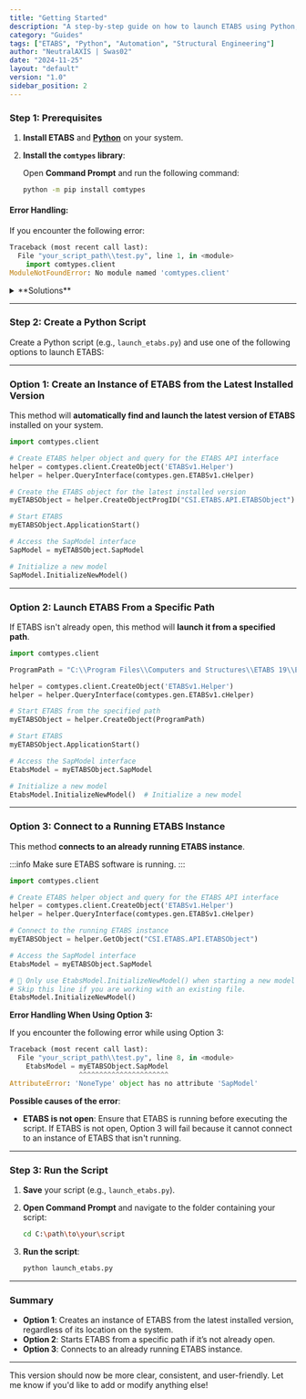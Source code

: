 ```yaml
---
title: "Getting Started"
description: "A step-by-step guide on how to launch ETABS using Python, with two methods: connecting to a running instance or launching from a specific path."
category: "Guides"
tags: ["ETABS", "Python", "Automation", "Structural Engineering"]
author: "NeutralAXIS | Swas02"
date: "2024-11-25"
layout: "default"
version: "1.0"
sidebar_position: 2
---
```


### **Step 1: Prerequisites**

1. **Install ETABS** and [**Python**](https://www.python.org/downloads/) on your system.
2. **Install the `comtypes` library**:

   Open **Command Prompt** and run the following command:

   ```bash
   python -m pip install comtypes
   ```

#### **Error Handling:**

If you encounter the following error:

```python
Traceback (most recent call last):
  File "your_script_path\\test.py", line 1, in <module>
    import comtypes.client
ModuleNotFoundError: No module named 'comtypes.client'
```

<details>

<summary>**Solutions**</summary>

:::note If you have already installed comtypes globally and are still encountering this error, try reinstalling comtypes or install it in a virtual environment to isolate your dependencies.
:::

**1: Ensure `pip` is installed**

Before proceeding, make sure you have `pip` installed, as it’s required to install Python packages. To check if `pip` is installed, open a command prompt and run:

```bash
pip --version
```

- If you see a version number (e.g., `pip xx.x.x`), then `pip` is already installed.
- If you get an error, you will need to install `pip`. You can follow the [official guide to install pip](https://pip.pypa.io/en/stable/installation/) if necessary.

**2: Navigate to the folder containing your script**

Open a command prompt and go to the folder where your script (`test.py`) is saved. For example:

```bash
cd C:\path\to\your\script
```

**3: Create a virtual environment** (optional but recommended)

Creating a virtual environment will help manage dependencies for this project:

```bash
python -m venv venv
```

**4: Activate the virtual environment**

- **Windows**:

  ```bash
  .\venv\Scripts\activate
  ```

**5: Install `comtypes` in the virtual environment**

With the virtual environment activated, install `comtypes` using `pip`:

```bash
pip install comtypes
```

**6: Run your script**

Now, try running your `test.py` script again. The error should be resolved if `comtypes` is installed in the correct environment.

</details>


---

### **Step 2: Create a Python Script**

Create a Python script (e.g., `launch_etabs.py`) and use one of the following options to launch ETABS:

---

### **Option 1: Create an Instance of ETABS from the Latest Installed Version**

This method will **automatically find and launch the latest version of ETABS** installed on your system.

```python
import comtypes.client

# Create ETABS helper object and query for the ETABS API interface
helper = comtypes.client.CreateObject('ETABSv1.Helper')
helper = helper.QueryInterface(comtypes.gen.ETABSv1.cHelper)

# Create the ETABS object for the latest installed version
myETABSObject = helper.CreateObjectProgID("CSI.ETABS.API.ETABSObject")  # Create object for the latest version

# Start ETABS
myETABSObject.ApplicationStart()

# Access the SapModel interface
SapModel = myETABSObject.SapModel

# Initialize a new model
SapModel.InitializeNewModel()
```

---

### **Option 2: Launch ETABS From a Specific Path**

If ETABS isn't already open, this method will **launch it from a specified path**.

```python
import comtypes.client

ProgramPath = "C:\\Program Files\\Computers and Structures\\ETABS 19\\ETABS.exe"

helper = comtypes.client.CreateObject('ETABSv1.Helper')
helper = helper.QueryInterface(comtypes.gen.ETABSv1.cHelper)

# Start ETABS from the specified path
myETABSObject = helper.CreateObject(ProgramPath)

# Start ETABS
myETABSObject.ApplicationStart()

# Access the SapModel interface
EtabsModel = myETABSObject.SapModel

# Initialize a new model
EtabsModel.InitializeNewModel()  # Initialize a new model
```

---

### **Option 3: Connect to a Running ETABS Instance**

This method **connects to an already running ETABS instance**.

:::info
Make sure ETABS software is running.
:::

```python
import comtypes.client

# Create ETABS helper object and query for the ETABS API interface
helper = comtypes.client.CreateObject('ETABSv1.Helper')
helper = helper.QueryInterface(comtypes.gen.ETABSv1.cHelper)

# Connect to the running ETABS instance
myETABSObject = helper.GetObject("CSI.ETABS.API.ETABSObject")

# Access the SapModel interface
EtabsModel = myETABSObject.SapModel

# 🚨 Only use EtabsModel.InitializeNewModel() when starting a new model file.
# Skip this line if you are working with an existing file.
EtabsModel.InitializeNewModel()
```

**Error Handling When Using Option 3:**

If you encounter the following error while using Option 3:

```py
Traceback (most recent call last):
  File "your_script_path\\test.py", line 8, in <module>
    EtabsModel = myETABSObject.SapModel
                 ^^^^^^^^^^^^^^^^^^^^^^
AttributeError: 'NoneType' object has no attribute 'SapModel'
```

**Possible causes of the error**:

- **ETABS is not open**: Ensure that ETABS is running before executing the script. If ETABS is not open, Option 3 will fail because it cannot connect to an instance of ETABS that isn't running.

---

### **Step 3: Run the Script**

1. **Save** your script (e.g., `launch_etabs.py`).
2. **Open Command Prompt** and navigate to the folder containing your script:

   ```bash
   cd C:\path\to\your\script
   ```

3. **Run the script**:

   ```bash
   python launch_etabs.py
   ```

---

### **Summary**

- **Option 1**: Creates an instance of ETABS from the latest installed version, regardless of its location on the system.
- **Option 2**: Starts ETABS from a specific path if it’s not already open.
- **Option 3**: Connects to an already running ETABS instance.

---

This version should now be more clear, consistent, and user-friendly. Let me know if you'd like to add or modify anything else!